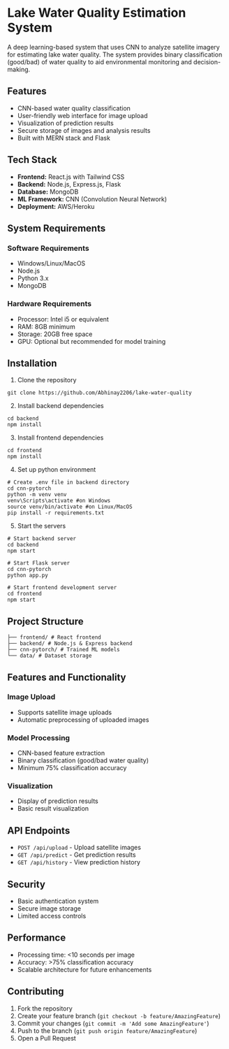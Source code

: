 # Lake Water Quality Estimation System

A deep learning-based system that uses CNN to analyze satellite imagery for estimating lake water quality. The system provides binary classification (good/bad) of water quality to aid environmental monitoring and decision-making.

## Features

- CNN-based water quality classification
- User-friendly web interface for image upload
- Visualization of prediction results
- Secure storage of images and analysis results
- Built with MERN stack and Flask

## Tech Stack

- **Frontend:** React.js with Tailwind CSS
- **Backend:** Node.js, Express.js, Flask
- **Database:** MongoDB
- **ML Framework:** CNN (Convolution Neural Network)
- **Deployment:** AWS/Heroku

## System Requirements

### Software Requirements

- Windows/Linux/MacOS
- Node.js
- Python 3.x
- MongoDB

### Hardware Requirements

- Processor: Intel i5 or equivalent
- RAM: 8GB minimum
- Storage: 20GB free space
- GPU: Optional but recommended for model training

## Installation

1. Clone the repository

```
git clone https://github.com/Abhinay2206/lake-water-quality
```

2. Install backend dependencies

```
cd backend
npm install
```

3. Install frontend dependencies

```
cd frontend
npm install
```

4. Set up python environment

```
# Create .env file in backend directory
cd cnn-pytorch
python -m venv venv
venv\Scripts\activate #on Windows
source venv/bin/activate #on Linux/MacOS
pip install -r requirements.txt
```

5. Start the servers

```
# Start backend server
cd backend
npm start

# Start Flask server
cd cnn-pytorch
python app.py

# Start frontend development server
cd frontend
npm start
```

## Project Structure

```
├── frontend/ # React frontend
├── backend/ # Node.js & Express backend
├── cnn-pytorch/ # Trained ML models
└── data/ # Dataset storage
```

## Features and Functionality

### Image Upload

- Supports satellite image uploads
- Automatic preprocessing of uploaded images

### Model Processing

- CNN-based feature extraction
- Binary classification (good/bad water quality)
- Minimum 75% classification accuracy

### Visualization

- Display of prediction results
- Basic result visualization

## API Endpoints

- `POST /api/upload` - Upload satellite images
- `GET /api/predict` - Get prediction results
- `GET /api/history` - View prediction history

## Security

- Basic authentication system
- Secure image storage
- Limited access controls

## Performance

- Processing time: <10 seconds per image
- Accuracy: >75% classification accuracy
- Scalable architecture for future enhancements

## Contributing

1. Fork the repository
2. Create your feature branch (`git checkout -b feature/AmazingFeature`)
3. Commit your changes (`git commit -m 'Add some AmazingFeature'`)
4. Push to the branch (`git push origin feature/AmazingFeature`)
5. Open a Pull Request
